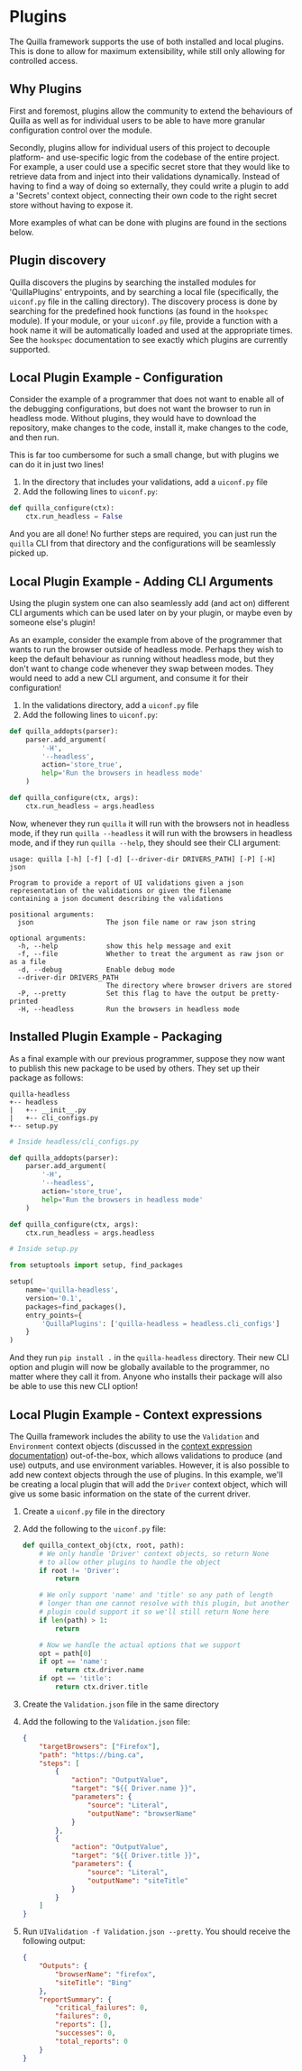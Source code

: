 # Plugins

The Quilla framework supports the use of both installed and local plugins. This is done to allow for
maximum extensibility, while still only allowing for controlled access.

## Why Plugins

First and foremost, plugins allow the community to extend the behaviours of Quilla as well as for
individual users to be able to have more granular configuration control over the module.

Secondly, plugins allow for individual users of this project to decouple platform- and use-specific logic
from the codebase of the entire project. For example, a user could use a specific secret store that
they would like to retrieve data from and inject into their validations dynamically. Instead of having
to find a way of doing so externally, they could write a plugin to add a 'Secrets' context object, connecting
their own code to the right secret store without having to expose it.

More examples of what can be done with plugins are found in the sections below.

## Plugin discovery

Quilla discovers the plugins by searching the installed modules for 'QuillaPlugins' entrypoints,
and by searching a local file (specifically, the `uiconf.py` file in the calling directory). The discovery
process is done by searching for the predefined hook functions (as found in the `hookspec` module). If
your module, or your `uiconf.py` file, provide a function with a hook name it will be automatically loaded
and used at the appropriate times. See the `hookspec` documentation to see exactly which plugins are currently
supported.

## Local Plugin Example - Configuration

Consider the example of a programmer that does not want to enable all of the debugging configurations, but does not
want the browser to run in headless mode. Without plugins, they would have to download the repository, make
changes to the code, install it, make changes to the code, and then run.

This is far too cumbersome for such a small change, but with plugins we can do it in just two lines!

1. In the directory that includes your validations, add a `uiconf.py` file
2. Add the following lines to `uiconf.py`:

```python
def quilla_configure(ctx):
    ctx.run_headless = False
```

And you are all done! No further steps are required, you can just run the `quilla` CLI from that directory
and the configurations will be seamlessly picked up.

## Local Plugin Example - Adding CLI Arguments

Using the plugin system one can also seamlessly add (and act on) different CLI arguments which can be used later
on by your plugin, or maybe even by someone else's plugin!

As an example, consider the example from above of the programmer that wants to run the browser outside of headless
mode. Perhaps they wish to keep the default behaviour as running without headless mode, but they don't want to change
code whenever they swap between modes. They would need to add a new CLI argument, and consume it for their configuration!

1. In the validations directory, add a `uiconf.py` file
2. Add the following lines to `uiconf.py`:

```python
def quilla_addopts(parser):
    parser.add_argument(
        '-H',
        '--headless',
        action='store_true',
        help='Run the browsers in headless mode'
    )

def quilla_configure(ctx, args):
    ctx.run_headless = args.headless
```

Now, whenever they run `quilla` it will run with the browsers not in headless mode,
if they run `quilla --headless` it will run with the browsers in headless mode, and if they run
`quilla --help`, they should see their CLI argument:

```text
usage: quilla [-h] [-f] [-d] [--driver-dir DRIVERS_PATH] [-P] [-H] json

Program to provide a report of UI validations given a json representation of the validations or given the filename
containing a json document describing the validations

positional arguments:
  json                  The json file name or raw json string

optional arguments:
  -h, --help            show this help message and exit
  -f, --file            Whether to treat the argument as raw json or as a file
  -d, --debug           Enable debug mode
  --driver-dir DRIVERS_PATH
                        The directory where browser drivers are stored
  -P, --pretty          Set this flag to have the output be pretty-printed
  -H, --headless        Run the browsers in headless mode
```

## Installed Plugin Example - Packaging

As a final example with our previous programmer, suppose they now want to publish this new package
to be used by others. They set up their package as follows:

```text
quilla-headless
+-- headless
|   +-- __init__.py
|   +-- cli_configs.py
+-- setup.py
```

```python
# Inside headless/cli_configs.py

def quilla_addopts(parser):
    parser.add_argument(
        '-H',
        '--headless',
        action='store_true',
        help='Run the browsers in headless mode'
    )

def quilla_configure(ctx, args):
    ctx.run_headless = args.headless
```

```python
# Inside setup.py

from setuptools import setup, find_packages

setup(
    name='quilla-headless',
    version='0.1',
    packages=find_packages(),
    entry_points={
        'QuillaPlugins': ['quilla-headless = headless.cli_configs']
    }
)
```

And they run `pip install .` in the `quilla-headless` directory. Their new CLI option and plugin will
now be globally available to the programmer, no matter where they call it from. Anyone who installs their package
will also be able to use this new CLI option!

## Local Plugin Example - Context expressions

The Quilla framework includes the ability to use the `Validation` and `Environment` context objects
(discussed in the [context expression documentation](context_expressions.md)) out-of-the-box, which allows
validations to produce (and use) outputs, and use environment variables. However, it is also possible to add new context
objects through the use of plugins. In this example, we'll be creating a local plugin that will add the `Driver` context
object, which will give us some basic information on the state of the current driver.

1. Create a `uiconf.py` file in the directory
2. Add the following to the `uiconf.py` file:

    ```python
    def quilla_context_obj(ctx, root, path):
        # We only handle 'Driver' context objects, so return None
        # to allow other plugins to handle the object
        if root != 'Driver':
            return

        # We only support 'name' and 'title' so any path of length
        # longer than one cannot resolve with this plugin, but another
        # plugin could support it so we'll still return None here
        if len(path) > 1:
            return

        # Now we handle the actual options that we support
        opt = path[0]
        if opt == 'name':
            return ctx.driver.name
        if opt == 'title':
            return ctx.driver.title
    ```

3. Create the `Validation.json` file in the same directory
4. Add the following to the `Validation.json` file:

    ```json
    {
        "targetBrowsers": ["Firefox"],
        "path": "https://bing.ca",
        "steps": [
            {
                "action": "OutputValue",
                "target": "${{ Driver.name }}",
                "parameters": {
                    "source": "Literal",
                    "outputName": "browserName"
                }
            },
            {
                "action": "OutputValue",
                "target": "${{ Driver.title }}",
                "parameters": {
                    "source": "Literal",
                    "outputName": "siteTitle"
                }
            }
        ]
    }
    ```

5. Run `UIValidation -f Validation.json --pretty`. You should receive the following output:

    ```json
    {
        "Outputs": {
            "browserName": "firefox",
            "siteTitle": "Bing"
        },
        "reportSummary": {
            "critical_failures": 0,
            "failures": 0,
            "reports": [],
            "successes": 0,
            "total_reports": 0
        }
    }
    ```
